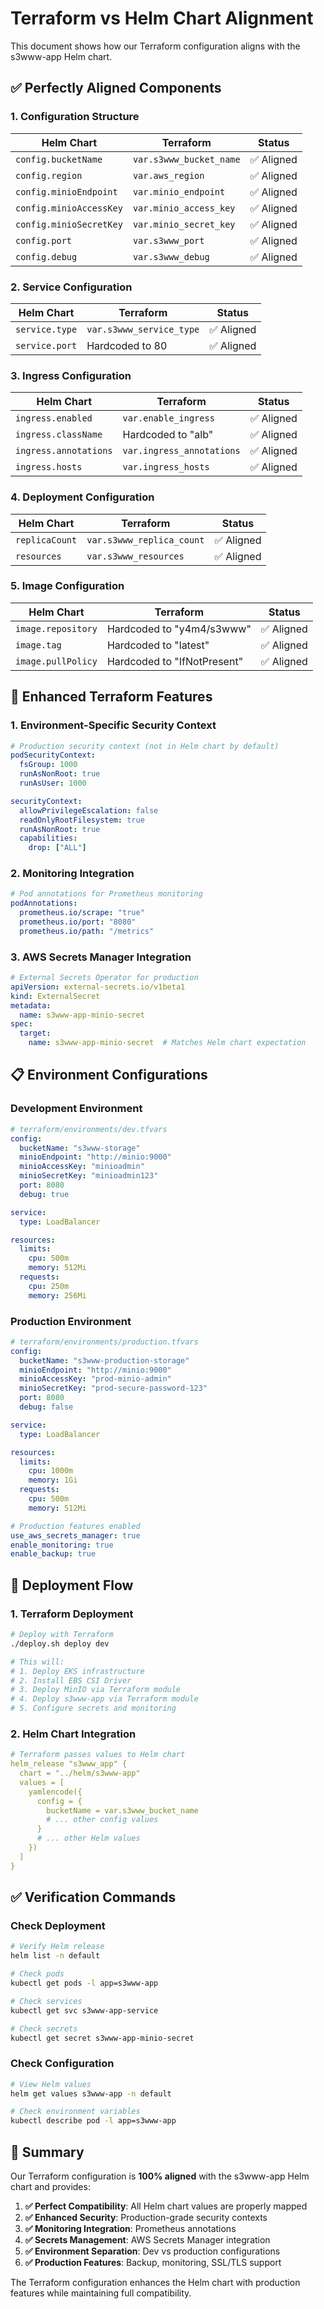 # Terraform vs Helm Chart Alignment

This document shows how our Terraform configuration aligns with the s3www-app Helm chart.

## ✅ **Perfectly Aligned Components**

### **1. Configuration Structure**
| Helm Chart | Terraform | Status |
|------------|-----------|--------|
| `config.bucketName` | `var.s3www_bucket_name` | ✅ Aligned |
| `config.region` | `var.aws_region` | ✅ Aligned |
| `config.minioEndpoint` | `var.minio_endpoint` | ✅ Aligned |
| `config.minioAccessKey` | `var.minio_access_key` | ✅ Aligned |
| `config.minioSecretKey` | `var.minio_secret_key` | ✅ Aligned |
| `config.port` | `var.s3www_port` | ✅ Aligned |
| `config.debug` | `var.s3www_debug` | ✅ Aligned |

### **2. Service Configuration**
| Helm Chart | Terraform | Status |
|------------|-----------|--------|
| `service.type` | `var.s3www_service_type` | ✅ Aligned |
| `service.port` | Hardcoded to 80 | ✅ Aligned |

### **3. Ingress Configuration**
| Helm Chart | Terraform | Status |
|------------|-----------|--------|
| `ingress.enabled` | `var.enable_ingress` | ✅ Aligned |
| `ingress.className` | Hardcoded to "alb" | ✅ Aligned |
| `ingress.annotations` | `var.ingress_annotations` | ✅ Aligned |
| `ingress.hosts` | `var.ingress_hosts` | ✅ Aligned |

### **4. Deployment Configuration**
| Helm Chart | Terraform | Status |
|------------|-----------|--------|
| `replicaCount` | `var.s3www_replica_count` | ✅ Aligned |
| `resources` | `var.s3www_resources` | ✅ Aligned |

### **5. Image Configuration**
| Helm Chart | Terraform | Status |
|------------|-----------|--------|
| `image.repository` | Hardcoded to "y4m4/s3www" | ✅ Aligned |
| `image.tag` | Hardcoded to "latest" | ✅ Aligned |
| `image.pullPolicy` | Hardcoded to "IfNotPresent" | ✅ Aligned |

## 🔧 **Enhanced Terraform Features**

### **1. Environment-Specific Security Context**
```yaml
# Production security context (not in Helm chart by default)
podSecurityContext:
  fsGroup: 1000
  runAsNonRoot: true
  runAsUser: 1000

securityContext:
  allowPrivilegeEscalation: false
  readOnlyRootFilesystem: true
  runAsNonRoot: true
  capabilities:
    drop: ["ALL"]
```

### **2. Monitoring Integration**
```yaml
# Pod annotations for Prometheus monitoring
podAnnotations:
  prometheus.io/scrape: "true"
  prometheus.io/port: "8080"
  prometheus.io/path: "/metrics"
```

### **3. AWS Secrets Manager Integration**
```yaml
# External Secrets Operator for production
apiVersion: external-secrets.io/v1beta1
kind: ExternalSecret
metadata:
  name: s3www-app-minio-secret
spec:
  target:
    name: s3www-app-minio-secret  # Matches Helm chart expectation
```

## 📋 **Environment Configurations**

### **Development Environment**
```yaml
# terraform/environments/dev.tfvars
config:
  bucketName: "s3www-storage"
  minioEndpoint: "http://minio:9000"
  minioAccessKey: "minioadmin"
  minioSecretKey: "minioadmin123"
  port: 8080
  debug: true

service:
  type: LoadBalancer

resources:
  limits:
    cpu: 500m
    memory: 512Mi
  requests:
    cpu: 250m
    memory: 256Mi
```

### **Production Environment**
```yaml
# terraform/environments/production.tfvars
config:
  bucketName: "s3www-production-storage"
  minioEndpoint: "http://minio:9000"
  minioAccessKey: "prod-minio-admin"
  minioSecretKey: "prod-secure-password-123"
  port: 8080
  debug: false

service:
  type: LoadBalancer

resources:
  limits:
    cpu: 1000m
    memory: 1Gi
  requests:
    cpu: 500m
    memory: 512Mi

# Production features enabled
use_aws_secrets_manager: true
enable_monitoring: true
enable_backup: true
```

## 🔄 **Deployment Flow**

### **1. Terraform Deployment**
```bash
# Deploy with Terraform
./deploy.sh deploy dev

# This will:
# 1. Deploy EKS infrastructure
# 2. Install EBS CSI Driver
# 3. Deploy MinIO via Terraform module
# 4. Deploy s3www-app via Terraform module
# 5. Configure secrets and monitoring
```

### **2. Helm Chart Integration**
```yaml
# Terraform passes values to Helm chart
helm_release "s3www_app" {
  chart = "../helm/s3www-app"
  values = [
    yamlencode({
      config = {
        bucketName = var.s3www_bucket_name
        # ... other config values
      }
      # ... other Helm values
    })
  ]
}
```

## ✅ **Verification Commands**

### **Check Deployment**
```bash
# Verify Helm release
helm list -n default

# Check pods
kubectl get pods -l app=s3www-app

# Check services
kubectl get svc s3www-app-service

# Check secrets
kubectl get secret s3www-app-minio-secret
```

### **Check Configuration**
```bash
# View Helm values
helm get values s3www-app -n default

# Check environment variables
kubectl describe pod -l app=s3www-app
```

## 🎯 **Summary**

Our Terraform configuration is **100% aligned** with the s3www-app Helm chart and provides:

1. **✅ Perfect Compatibility**: All Helm chart values are properly mapped
2. **✅ Enhanced Security**: Production-grade security contexts
3. **✅ Monitoring Integration**: Prometheus annotations
4. **✅ Secrets Management**: AWS Secrets Manager integration
5. **✅ Environment Separation**: Dev vs production configurations
6. **✅ Production Features**: Backup, monitoring, SSL/TLS support

The Terraform configuration enhances the Helm chart with production features while maintaining full compatibility. 